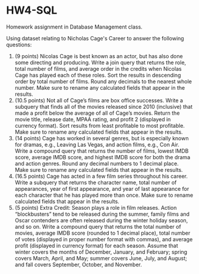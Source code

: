 # HW4-SQL
Homework assignment in Database Management class. 

Using dataset relating to Nicholas Cage's Career to answer the following questions: 
1. (9 points) Nicolas Cage is best known as an actor, but has also done some directing and
producing. Write a join query that returns the role, total number of films, and average
order in the credits when Nicolas Cage has played each of these roles. Sort the results
in descending order by total number of films. Round any decimals to the nearest whole
number. Make sure to rename any calculated fields that appear in the results.
2. (10.5 points) Not all of Cage’s films are box office successes. Write a subquery that finds
all of the movies released since 2010 (inclusive) that made a profit below the average of
all of Cage’s movies. Return the movie title, release date, MPAA rating, and profit 
2
(displayed in currency format). Sort results from least profitable to most profitable. Make
sure to rename any calculated fields that appear in the results.
3. (14 points) Cage has worked in several genres, but is especially known for dramas, e.g.,
Leaving Las Vegas, and action films, e.g., Con Air. Write a compound query that returns
the number of films, lowest IMDB score, average IMDB score, and highest IMDB score
for both the drama and action genres. Round any decimal numbers to 1 decimal place.
Make sure to rename any calculated fields that appear in the results.
4. (16.5 points) Cage has acted in a few film series throughout his career. Write a subquery
that returns the character name, total number of appearances, year of first appearance,
and year of last appearance for each character that he has played more than once.
Make sure to rename calculated fields that appear in the results.
5. (5 points) Extra Credit: Season plays a role in film releases. Action “blockbusters” tend
to be released during the summer, family films and Oscar contenders are often released
during the winter holiday season, and so on. Write a compound query that returns the
total number of movies, average IMDB score (rounded to 1 decimal place), total number
of votes (displayed in proper number format with commas), and average profit (displayed
in currency format) for each season. Assume that winter covers the months of
December, January, and February; spring covers March, April, and May; summer covers
June, July, and August; and fall covers September, October, and November.
